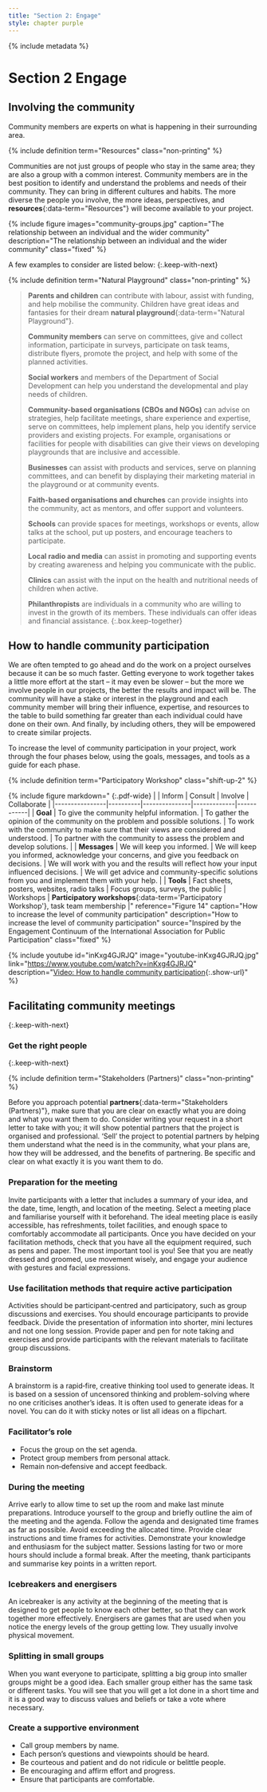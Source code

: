 ```yaml
---
title: "Section 2: Engage"
style: chapter purple
---
```


{% include metadata %}

# **Section 2** Engage

## Involving the community

Community members are experts on what is happening in their surrounding area.

{% include definition term="Resources" class="non-printing" %}

Communities are not just groups of people who stay in the same area; they are also a group with a common interest. Community members are in the best position to identify and understand the problems and needs of their community. They can bring in different cultures and habits. The more diverse the people you involve, the more ideas, perspectives, and **resources**{:data-term="Resources"} will become available to your project.

{% include figure
   images="community-groups.jpg"
   caption="The relationship between an individual and the wider community"
   description="The relationship between an individual and the wider community"
   class="fixed"
%}

A few examples to consider are listed below:
{:.keep-with-next}

{% include definition term="Natural Playground" class="non-printing" %}

> **Parents and children** can contribute with labour, assist with funding, and help mobilise the community. Children have great ideas and fantasies for their dream **natural playground**{:data-term="Natural Playground"}.
> 
> **Community members** can serve on committees, give and collect information, participate in surveys, participate on task teams, distribute flyers, promote the project, and help with some of the planned activities.
> 
> **Social workers** and members of the Department of Social Development can help you understand the developmental and play needs of children.
> 
> **Community-based organisations (CBOs and NGOs)** can advise on strategies, help facilitate meetings, share experience and expertise, serve on committees, help implement plans, help you identify service providers and existing projects. For example, organisations or facilities for people with disabilities can give their views on developing playgrounds that  are inclusive and accessible.
> 
> **Businesses** can assist with products and services, serve on planning committees, and can benefit by displaying their marketing material in the playground or at community events.
> 
> **Faith-based organisations and churches** can provide insights into the community, act as mentors, and offer support and volunteers.
> 
> **Schools** can provide spaces for meetings, workshops or events, allow talks at the school, put up posters, and encourage teachers to participate.
> 
> **Local radio and media** can assist in promoting and supporting events by creating awareness and helping you communicate with the public.
> 
> **Clinics** can assist with the input on the health and nutritional needs of children when active.
> 
> **Philanthropists** are individuals in a community who are willing to invest in the growth of its members. These individuals can offer ideas and financial assistance.
{:.box.keep-together}

## How to handle community participation

We are often tempted to go ahead and do the work on a project ourselves because it can be so much faster. Getting everyone to work together takes a little more effort at the start – it may even be slower – but the more we involve people in our projects, the better the results and impact will be. The community will have a stake or interest in the playground and each community member will bring their influence, expertise, and resources to the table to build something far greater than each individual could have done on their own. And finally, by including others, they will be empowered to create similar projects.

To increase the level of community participation in your project, work through the four phases below, using the goals, messages, and tools as a guide for each phase.

{% include definition term="Participatory Workshop" class="shift-up-2" %}

{% include figure
   markdown="
   {:.pdf-wide}
   |   | Inform         | Consult | Involve | Collaborate |
|----------------|----------|---------------|-------------|------------|
| **Goal**           | To give the community helpful information.      | To gather the opinion of the community on the problem and possible solutions.  | To work with the community to make sure that their views are considered and understood.  | To partner with the community to assess the problem and develop solutions.  |
| **Messages** | We will keep you informed.           | We will keep you informed, acknowledge your concerns, and give you feedback on decisions. | We will work with you and the results will reflect how your input influenced decisions.  |  We will get advice and community-specific solutions from you and implement them with your help. | 
| **Tools**           | Fact sheets, posters, websites, radio talks  | Focus groups, surveys, the public  |  Workshops | **Participatory workshops**{:data-term='Participatory Workshop'}, task team membership |"
   reference="Figure 14"
   caption="How to increase the level of community participation"
   description="How to increase the level of community participation"
   source="Inspired by the Engagement Continuum of the International Association for Public Participation"
   class="fixed"
%}

{% include youtube
    id="inKxg4GJRJQ"
    image="youtube-inKxg4GJRJQ.jpg"
    link="https://www.youtube.com/watch?v=inKxg4GJRJQ"
    description="[Video: How to handle community participation](https://www.youtube.com/watch?v=inKxg4GJRJQ){:.show-url}"
%}

## Facilitating community meetings
{:.keep-with-next}

### Get the right people
{:.keep-with-next}

{% include definition term="Stakeholders (Partners)" class="non-printing" %}

Before you approach potential **partners**{:data-term="Stakeholders (Partners)"}, make sure that you are clear on exactly what you are doing and what you want them to do. Consider writing your request in a short letter to take with you; it will show potential partners that the project is organised and professional. ‘Sell’ the project to potential partners by helping them understand what the need is in the community, what your plans are, how they will be addressed, and the benefits of partnering. Be specific and clear on what exactly it is you want them to do.

### Preparation for the meeting

Invite participants with a letter that includes a summary of your idea, and the date, time, length, and location of the meeting. Select a meeting place and familiarise yourself with it beforehand. The ideal meeting place is easily accessible, has refreshments, toilet facilities, and enough space to comfortably accommodate all participants. Once you have decided on your facilitation methods, check that you have all the equipment required, such as pens and paper. The most important tool is you! See that you are neatly dressed and groomed, use movement wisely, and engage your audience with gestures and facial expressions.

### Use facilitation methods that require active participation

Activities should be participant‐centred and participatory, such as group discussions and exercises. You should encourage participants to provide feedback. Divide the presentation of information into shorter, mini lectures and not one long session. Provide paper and pen for note taking and exercises and provide participants with the relevant materials to facilitate group discussions.

### Brainstorm

A brainstorm is a rapid‐fire, creative thinking tool used to generate ideas. It is based on a session of uncensored thinking and problem-solving where no one criticises another’s ideas. It is often used to generate ideas for a novel. You can do it with sticky notes or list all ideas on a flipchart.

### Facilitator’s role

*   Focus the group on the set agenda.
*   Protect group members from personal attack.
*   Remain non‐defensive and accept feedback.

### During the meeting

Arrive early to allow time to set up the room and make last minute preparations. Introduce yourself to the group and briefly outline the aim of the meeting and the agenda. Follow the agenda and designated time frames as far as possible. Avoid exceeding the allocated time. Provide clear instructions and time frames for activities. Demonstrate your knowledge and enthusiasm for the subject matter. Sessions lasting for two or more hours should include a formal break. After the meeting, thank participants and summarise key points in a written report.

### Icebreakers and energisers

An icebreaker is any activity at the beginning of the meeting that is designed to get people to know each other better, so that they can work together more effectively. Energisers are games that are used when you notice the energy levels of the group getting low. They usually involve physical movement.

### Splitting in small groups

When you want everyone to participate, splitting a big group into smaller groups might be a good idea. Each smaller group either has the same task or different tasks. You will see that you will get a lot done in a short time and it is a good way to discuss values and beliefs or take a vote where necessary.

### Create a supportive environment

*   Call group members by name.
*   Each person’s questions and viewpoints should be heard.
*   Be courteous and patient and do not ridicule or belittle people.
*   Be encouraging and affirm effort and progress.
*   Ensure that participants are comfortable.
